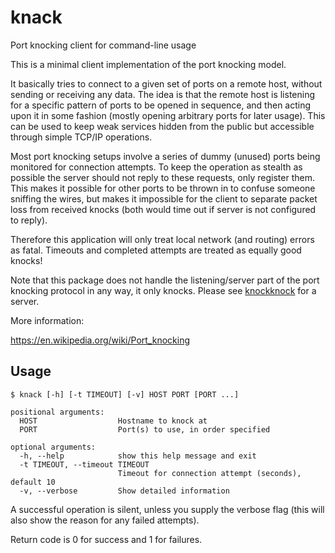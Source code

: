 knack
=====

Port knocking client for command-line usage

This is a minimal client implementation of the port knocking model. 

It basically tries to connect to a given set of ports on a remote host, without sending or receiving any data. The idea is that the remote host is listening for a specific pattern of ports to be opened in sequence, and then acting upon it in some fashion (mostly opening arbitrary ports for later usage). This can be used to keep weak services hidden from the public but accessible through simple TCP/IP operations.

Most port knocking setups involve a series of dummy (unused) ports being monitored for connection attempts. To keep the operation as stealth as possible the server should not reply to these requests, only register them. This makes it possible for other ports to be thrown in to confuse someone sniffing the wires, but makes it impossible for the client to separate packet loss from received knocks (both would time out if server is not configured to reply). 

Therefore this application will only treat local network (and routing) errors as fatal. Timeouts and completed attempts are treated as equally good knocks!

Note that this package does not handle the listening/server part of the port knocking protocol in any way, it only knocks. Please see [knockknock](https://github.com/moxie0/knockknock) for a server.

More information:

https://en.wikipedia.org/wiki/Port_knocking


Usage
-----

    $ knack [-h] [-t TIMEOUT] [-v] HOST PORT [PORT ...]
    
    positional arguments:
      HOST                  Hostname to knock at
      PORT                  Port(s) to use, in order specified
    
    optional arguments:
      -h, --help            show this help message and exit
      -t TIMEOUT, --timeout TIMEOUT
                            Timeout for connection attempt (seconds), default 10
      -v, --verbose         Show detailed information


A successful operation is silent, unless you supply the verbose flag (this will also show the reason for any failed attempts).

Return code is 0 for success and 1 for failures.
